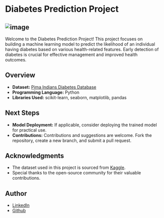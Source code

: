 # Diabetes Prediction Project

![image](http://surl.li/nnaru)
---------------------------------------------------------------------------------------------------------------------------------------------------------------------

Welcome to the Diabetes Prediction Project! This project focuses on building a machine learning model to predict the likelihood of an individual having diabetes based on various health-related features. Early detection of diabetes is crucial for effective management and improved health outcomes.

## Overview

- **Dataset:** [Pima Indians Diabetes Database](https://www.kaggle.com/uciml/pima-indians-diabetes-database)
- **Programming Language:** Python
- **Libraries Used:** scikit-learn, seaborn, matplotlib, pandas

## Next Steps

- **Model Deployment:** If applicable, consider deploying the trained model for practical use.
- **Contributions:** Contributions and suggestions are welcome. Fork the repository, create a new branch, and submit a pull request.

## Acknowledgments

- The dataset used in this project is sourced from [Kaggle](https://www.kaggle.com/uciml/pima-indians-diabetes-database).
- Special thanks to the open-source community for their valuable contributions.

## Author

- [LinkedIn](https://www.linkedin.com/in/rishikesh-jagadale-331812207/)
- [Github](https://github.com/rissh)

